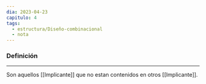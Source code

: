 ```yaml
---
dia: 2023-04-23
capitulo: 4
tags:
  - estructura/Diseño-combinacional
  - nota
---
```

### Definición
---
Son aquellos [[Implicante]] que no estan contenidos en otros [[Implicante]].